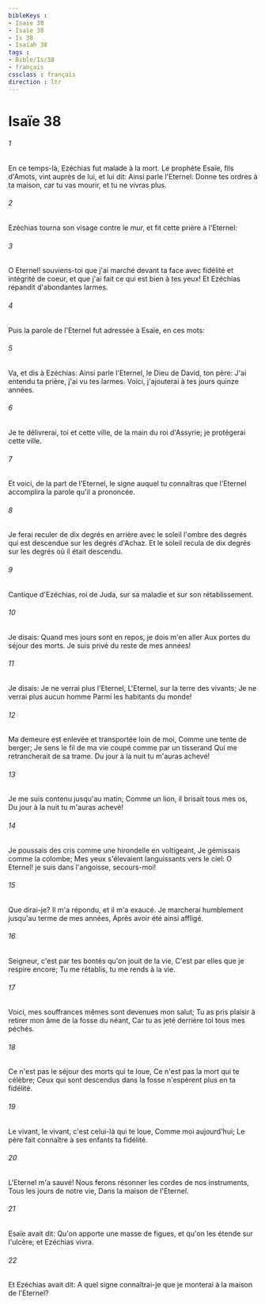 ```yaml
---
bibleKeys : 
- Isaïe 38
- Isaïe 38
- Is 38
- Isaiah 38
tags : 
- Bible/Is/38
- français
cssclass : français
direction : ltr
---
```


# Isaïe 38

###### 1
En ce temps-là, Ezéchias fut malade à la mort. Le prophète Esaïe, fils d'Amots, vint auprès de lui, et lui dit: Ainsi parle l'Eternel: Donne tes ordres à ta maison, car tu vas mourir, et tu ne vivras plus.
###### 2
Ezéchias tourna son visage contre le mur, et fit cette prière à l'Eternel:
###### 3
O Eternel! souviens-toi que j'ai marché devant ta face avec fidélité et intégrité de coeur, et que j'ai fait ce qui est bien à tes yeux! Et Ezéchias répandit d'abondantes larmes.
###### 4
Puis la parole de l'Eternel fut adressée à Esaïe, en ces mots:
###### 5
Va, et dis à Ezéchias: Ainsi parle l'Eternel, le Dieu de David, ton père: J'ai entendu ta prière, j'ai vu tes larmes. Voici, j'ajouterai à tes jours quinze années.
###### 6
Je te délivrerai, toi et cette ville, de la main du roi d'Assyrie; je protégerai cette ville.
###### 7
Et voici, de la part de l'Eternel, le signe auquel tu connaîtras que l'Eternel accomplira la parole qu'il a prononcée.
###### 8
Je ferai reculer de dix degrés en arrière avec le soleil l'ombre des degrés qui est descendue sur les degrés d'Achaz. Et le soleil recula de dix degrés sur les degrés où il était descendu.
###### 9
Cantique d'Ezéchias, roi de Juda, sur sa maladie et sur son rétablissement.
###### 10
Je disais: Quand mes jours sont en repos, je dois m'en aller Aux portes du séjour des morts. Je suis privé du reste de mes années!
###### 11
Je disais: Je ne verrai plus l'Eternel, L'Eternel, sur la terre des vivants; Je ne verrai plus aucun homme Parmi les habitants du monde!
###### 12
Ma demeure est enlevée et transportée loin de moi, Comme une tente de berger; Je sens le fil de ma vie coupé comme par un tisserand Qui me retrancherait de sa trame. Du jour à la nuit tu m'auras achevé!
###### 13
Je me suis contenu jusqu'au matin; Comme un lion, il brisait tous mes os, Du jour à la nuit tu m'auras achevé!
###### 14
Je poussais des cris comme une hirondelle en voltigeant, Je gémissais comme la colombe; Mes yeux s'élevaient languissants vers le ciel: O Eternel! je suis dans l'angoisse, secours-moi!
###### 15
Que dirai-je? Il m'a répondu, et il m'a exaucé. Je marcherai humblement jusqu'au terme de mes années, Après avoir été ainsi affligé.
###### 16
Seigneur, c'est par tes bontés qu'on jouit de la vie, C'est par elles que je respire encore; Tu me rétablis, tu me rends à la vie.
###### 17
Voici, mes souffrances mêmes sont devenues mon salut; Tu as pris plaisir à retirer mon âme de la fosse du néant, Car tu as jeté derrière toi tous mes péchés.
###### 18
Ce n'est pas le séjour des morts qui te loue, Ce n'est pas la mort qui te célèbre; Ceux qui sont descendus dans la fosse n'espèrent plus en ta fidélité.
###### 19
Le vivant, le vivant, c'est celui-là qui te loue, Comme moi aujourd'hui; Le père fait connaître à ses enfants ta fidélité.
###### 20
L'Eternel m'a sauvé! Nous ferons résonner les cordes de nos instruments, Tous les jours de notre vie, Dans la maison de l'Eternel.
###### 21
Esaïe avait dit: Qu'on apporte une masse de figues, et qu'on les étende sur l'ulcère; et Ezéchias vivra.
###### 22
Et Ezéchias avait dit: A quel signe connaîtrai-je que je monterai à la maison de l'Eternel?
